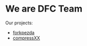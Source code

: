 # We are DFC Team
Our projects:
 - [forkpezda](https://github.com/DFCTeam/forkpezda)
 - [compressXX](https://github.com/DFCTeam/compressXX)

